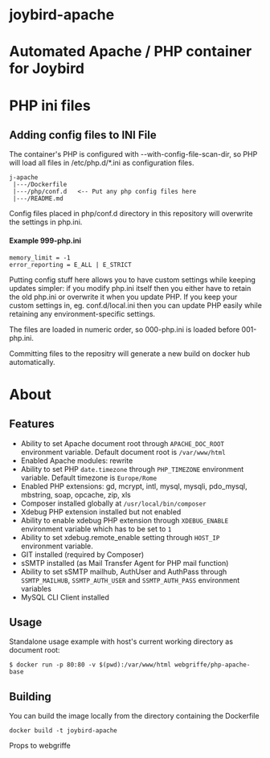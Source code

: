 # joybird-apache
Automated Apache / PHP container for Joybird
=====================================

# PHP ini files


Adding config files to INI File
--------

The container's PHP is configured with --with-config-file-scan-dir, so PHP will load all files in /etc/php.d/*.ini as configuration files.

````
j-apache
 |---/Dockerfile
 |---/php/conf.d   <-- Put any php config files here
 |---/README.md

````

Config files placed in php/conf.d directory in this repository will overwrite the settings in php.ini.


#### Example 999-php.ini
````
memory_limit = -1
error_reporting = E_ALL | E_STRICT
````


Putting config stuff here allows you to have custom settings while keeping updates simpler: if you modify php.ini itself then you either have to retain the old php.ini or overwrite it when you update PHP. If you keep your custom settings in, eg. conf.d/local.ini then you can update PHP easily while retaining any environment-specific settings.

The files are loaded in numeric order, so 000-php.ini is loaded before 001-php.ini.

Committing files to the repositry will generate a new build on docker hub automatically.


# About 

Features
--------

* Ability to set Apache document root through `APACHE_DOC_ROOT` environment variable. Default document root is `/var/www/html`
* Enabled Apache modules: rewrite
* Ability to set PHP `date.timezone` through `PHP_TIMEZONE` environment variable. Default timezone is `Europe/Rome`
* Enabled PHP extensions: gd, mcrypt, intl, mysql, mysqli, pdo_mysql, mbstring, soap, opcache, zip, xls
* Composer installed globally at `/usr/local/bin/composer`
* Xdebug PHP extension installed but not enabled
* Ability to enable xdebug PHP extension through `XDEBUG_ENABLE` environment variable which has to be set to `1`
* Ability to set xdebug.remote_enable setting through `HOST_IP` environment variable.
* GIT installed (required by Composer)
* sSMTP installed (as Mail Transfer Agent for PHP mail function)
* Ability to set sSMTP mailhub, AuthUser and AuthPass through `SSMTP_MAILHUB`, `SSMTP_AUTH_USER` and `SSMTP_AUTH_PASS` environment variables
* MySQL CLI Client installed

Usage
-----

Standalone usage example with host's current working directory as document root:

	$ docker run -p 80:80 -v $(pwd):/var/www/html webgriffe/php-apache-base

Building
-----
You can build the image locally from the directory containing the Dockerfile

	docker build -t joybird-apache




Props to webgriffe
